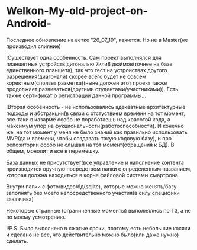 # Welkon-My-old-project-on-Android-

Последнее обновление на ветке "26_07_19", кажется. 
Но не в Master(не производил слияние)

!Существует одна особенность. Сам проект выполнялся для планшетных устройств дигональю 7или8 дюймов(точнее на базе единственного планшета), так что тест на устроиствах другого разрешения(диагонали) скорее всего будет не совсем коректным(сползет разметка)(ныне должен этот проект также продолжает развиваться(другими студентами/участниками)). 
Есть также сертификат о регистрации данной программы...

!Вторая особенность - не использовались адекватные архитектурные подходы и абстракции(в связи с отстуствием времени на тот момент, все-таки в казарме особо не поработаешь над красотой кода, а максимум упор на фукциональности(работоспособности). И конечно же, на тот момент у меня не было знаний как правильно использовать MVP(да и времени, чтобы создавать такую кодовую базу), и про репозитории особо не слышал на тот момент(обращения к БД). В общем, монолит и все в перемешку. 

База данных не присутствует(все управление и наполнение контента производится вручную посредством папки с определенным названием, которая должна находиться в корне файловой системы смартфона

Внутри папки с фото/видео/бд(sqlite), которые можно менять/базу заполнять без моего непосредственного участия(в силу специфики заказчика)

Некоторые странные (ограниченные моменты) выполнялись по ТЗ, а не по моему усмотрению.

!!P.S. Было выполнено в сжатые сроки, поэтому есть небольшие косяки и сделано не все, что действительно можно было(или даже нужно) сделать.
